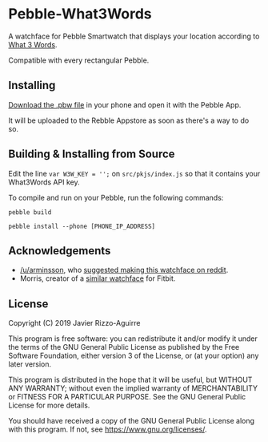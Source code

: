 # Pebble-What3Words

A watchface for Pebble Smartwatch that displays your location according to
[What 3 Words](https://what3words.com/).

Compatible with every rectangular Pebble.

## Installing

[Download the .pbw file](https://github.com/JavierRizzoA/Pebble-What3Words/releases)
in your phone and open it with the Pebble App.

It will be uploaded to the Rebble Appstore as soon as there's a way to do so.

## Building & Installing from Source

Edit the line `var W3W_KEY = '';` on `src/pkjs/index.js` so that it contains
your What3Words API key.

To compile and run on your Pebble, run the following commands:

```
pebble build

pebble install --phone [PHONE_IP_ADDRESS]
```

## Acknowledgements

* [/u/arminsson](https://www.reddit.com/user/arminsson), who [suggested making this watchface on reddit](https://www.reddit.com/r/pebble/comments/brfnib/request_a_what3words_watchface_would_be_amazing/).
* Morris, creator of a [similar watchface](https://gallery.fitbit.com/details/cb46bd1d-471b-4cf3-ac09-642ad780c7e6) for Fitbit.

## License

Copyright (C) 2019  Javier Rizzo-Aguirre

This program is free software: you can redistribute it and/or modify
it under the terms of the GNU General Public License as published by
the Free Software Foundation, either version 3 of the License, or
(at your option) any later version.

This program is distributed in the hope that it will be useful,
but WITHOUT ANY WARRANTY; without even the implied warranty of
MERCHANTABILITY or FITNESS FOR A PARTICULAR PURPOSE.  See the
GNU General Public License for more details.

You should have received a copy of the GNU General Public License
along with this program.  If not, see <https://www.gnu.org/licenses/>.
